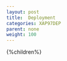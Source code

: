 ```yaml
---
layout: post
title:  Deployment
categories: XAP97DEP
parent: none
weight: 100
---
```



 {%children%}

